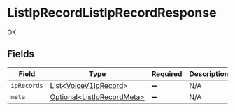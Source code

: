 # ListIpRecordListIpRecordResponse

OK


## Fields

| Field                                                                      | Type                                                                       | Required                                                                   | Description                                                                |
| -------------------------------------------------------------------------- | -------------------------------------------------------------------------- | -------------------------------------------------------------------------- | -------------------------------------------------------------------------- |
| `ipRecords`                                                                | List\<[VoiceV1IpRecord](../../models/components/VoiceV1IpRecord.md)>       | :heavy_minus_sign:                                                         | N/A                                                                        |
| `meta`                                                                     | [Optional\<ListIpRecordMeta>](../../models/operations/ListIpRecordMeta.md) | :heavy_minus_sign:                                                         | N/A                                                                        |
